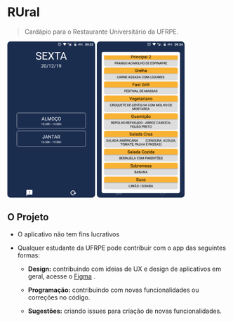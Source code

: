 
# RUral

> Cardápio para o Restaurante Universitário da UFRPE.

<img width="200" src="./screenshots/tela1.png" style="border-radius: 7px;" />
<img width="200" src="./screenshots/tela2.png" style="border-radius: 7px;" />

## O Projeto

- O aplicativo não tem fins lucrativos

- Qualquer estudante da UFRPE pode contribuir com o app das seguintes formas:

  - **Design:** contribuindo com ideias de UX e design de aplicativos em geral, acesse o [Figma](https://www.figma.com/file/w2u7Z3MAA8tDXvoJHWaoe8/RUral?node-id=0%3A1)
    .

  - **Programação:** contribuindo com novas funcionalidades ou correções no código.

  - **Sugestões:** criando issues para criação de novas funcionalidades.
